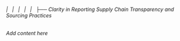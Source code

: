###### |   |   |   |   |   ├── Clarity in Reporting Supply Chain Transparency and Sourcing Practices

*Add content here*